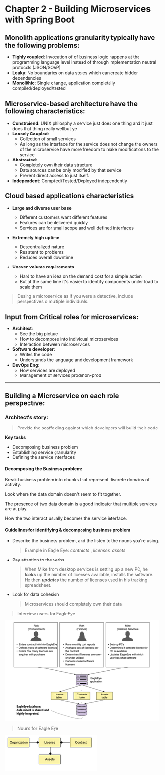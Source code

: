 # Chapter 2 - Building Microservices with Spring Boot

## Monolith applications granularity typically have the following problems:

- **Tighly coupled**: Invocation of of business logic happens at the programming language level instead of through implementation neutral protocols (JSON/SOAP)
- **Leaky**: No boundaries on data stores which can create hidden dependencies
- **Monolithic**: Single change, application completelly compiled/deployed/tested

## Microservice-based architecture have the following characteristics:

- **Constraiend**: UNIX philosphy a service just does one thing and it just does that thing really wellbut ye
- **Loosely Coupled**:
	-  Collection of small services
	-  As long as the interface for the service does not change the owners of the microservice have more freedom to make modifications to the service
- **Abstracted**:
	- Completely own their data structure
	- Data sources can be only modified by that service
	- Prevent direct access to just itself.
- **Independent**: Compiled/Tested/Deployed independently

## Cloud based applications characteristics

- **Large and diverse user base**
	- Different customers want different features
	- Features can be delivered quickly
	- Services are for small scope and well defined interfaces

- **Extremely high uptime**
	- Descentralized nature
	- Resistent to problems
	- Reduces overall downtime

- **Uneven volume requirements**
	- Hard to have an idea on the demand cost for a simple action
	- But at the same time it's easier to identify components under load to scale them

> Desing a microservice as if you were a detective, include perspectives o multiple individuals.

## Input from Critical roles for microservices:

- **Architect**:
	- See the big picture
	- How to decompose into individual microservices
	- Interaction between microservices
- **Software developer**:
	- Writes the code
	- Understands the language and development framework
- **DevOps Eng**: 
	- How services are deployed
	- Management of services prod/non-prod

----


## Building a Microservice on each role perspective:

### Architect's story:

> Provide the scaffolding against which developers will build their code

 **Key tasks**
 
 - Decomposing business problem
 - Establishing service granularity
 - Defining the service interfaces

#### Decomposing the Business problem:
 
Break business problem into chunks that represent discrete domains of activity.

Look where the data domain doesn't seem to fit together.

The presence of two data domain is a good indicator that multiple services are at play.

How the two interact usually becomes the service interface.
 
#### Guidelines for identifying & decomposing business problem

- Describe the business problem, and the listen to the nouns you're using.

	> Example in Eagle Eye: *contracts* , *licenses*, *assets*
	
- Pay attention to the verbs

	> When Mike from desktop services is setting up a new PC, he ***looks*** up the number of licenses available, installs the software. He then ***updates*** the number of licenses used in his tracking spreadsheet.
	
- Look for data cohesion
	
	> Microservices should completely own their data
	
	
> Interview users for EagleEye


<img src="https://github.com/eddiarnoldo/Learn2021/blob/main/Spring%20Microservices/Chapters/Chapter2/Images/Chapter2/chapter-2-interview.png" alt="drawing" width="500px"/>


> Nouns for Eagle Eye

<img src="https://github.com/eddiarnoldo/Learn2021/blob/main/Spring%20Microservices/Chapters/Chapter2/Images/Chapter2/chapter-2-nouns.png" alt="drawing" width="300px"/>



 
